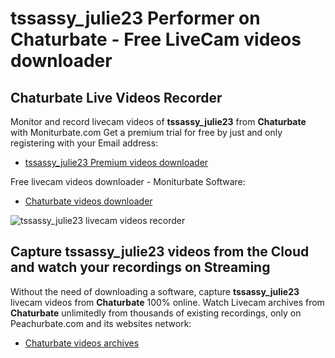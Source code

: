 # tssassy_julie23 Performer on Chaturbate - Free LiveCam videos downloader

## Chaturbate Live Videos Recorder

Monitor and record livecam videos of **tssassy_julie23** from **Chaturbate** with Moniturbate.com
Get a premium trial for free by just and only registering with your Email address:
* [tssassy_julie23 Premium videos downloader](https://moniturbate.com/request-demo-licence-key.html)

Free livecam videos downloader - Moniturbate Software:
* [Chaturbate videos downloader](https://moniturbate.com/moniturbate-download-software.html)

![tssassy_julie23 livecam videos recorder](https://peachurnet.com/templates/moniturbate-software.png)


## Capture tssassy_julie23 videos from the Cloud and watch your recordings on Streaming

Without the need of downloading a software, capture **tssassy_julie23** livecam videos from **Chaturbate** 100% online.
Watch Livecam archives from **Chaturbate** unlimitedly from thousands of existing recordings, only on Peachurbate.com and its websites network:
* [Chaturbate videos archives](https://peachurnet.com/)